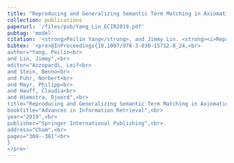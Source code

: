 ```yaml
---
title: "Reproducing and Generalizing Semantic Term Matching in Axiomatic Information Retrieval."
collection: publications
paperurl: '/files/pub/Yang_Lin_ECIR2019.pdf'
pubtag: 'model'
citation: '<strong>Peilin Yang</strong>, and Jimmy Lin. <strong><i>Reproducing and Generalizing Semantic Term Matching in Axiomatic Information Retrieval</i></strong>. In Proceedings of the 41th European Conference on Information Retrieval, Part I (<strong class="conference"><i>SECIR&#39;2019</i></strong>), pages 369-381, April 2019, Cologne, Germany.'
bibtex: '<pre>@InProceedings{10.1007/978-3-030-15712-8_24,<br>
author="Yang, Peilin<br>
and Lin, Jimmy",<br>
editor="Azzopardi, Leif<br>
and Stein, Benno<br>
and Fuhr, Norbert<br>
and Mayr, Philipp<br>
and Hauff, Claudia<br>
and Hiemstra, Djoerd",<br>
title="Reproducing and Generalizing Semantic Term Matching in Axiomatic Information Retrieval",<br>
booktitle="Advances in Information Retrieval",<br>
year="2019",<br>
publisher="Springer International Publishing",<br>
address="Cham",<br>
pages="369--381"<br>
}
</pre>'
---
```

